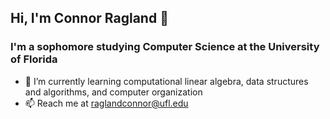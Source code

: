 ## Hi, I'm Connor Ragland 👋
### I'm a sophomore studying Computer Science at the University of Florida

- 🌱 I’m currently learning computational linear algebra, data structures and algorithms, and computer organization
- 📫 Reach me at raglandconnor@ufl.edu
